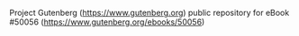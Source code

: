 Project Gutenberg (https://www.gutenberg.org) public repository for
eBook #50056 (https://www.gutenberg.org/ebooks/50056)
